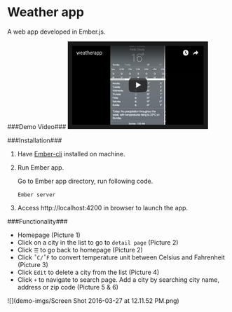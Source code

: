 # Weather app
A web app developed in Ember.js.

###Demo Video###
<a href="https://youtu.be/buZJ-e1v3gA" target="_blank"><img src="demo-imgs/Screen Shot 2016-03-27 at 11.56.08 AM.png" 
alt="Demo video" width="300" height="180" border="10"/></a>

###Installation###
1. Have [Ember-cli](http://ember-cli.com/user-guide/) installed on machine.
2. Run Ember app.

    Go to Ember app directory, run following code.
    ```
    Ember server
    ```
3. Access http://localhost:4200 in browser to launch the app.

###Functionality###
- Homepage (Picture 1)
- Click on a city in the list to go to `detail page`  (Picture 2)
- Click `☰` to go back to homepage  (Picture 2)
- Click `˚C/˚F` to convert temperature unit between Celsius and Fahrenheit (Picture 3)
- Click `Edit` to delete a city from the list   (Picture 4)
- Click `+` to navigate to search page. Add a city by searching city name, address or zip code  (Picture 5 & 6)

![](demo-imgs/Screen Shot 2016-03-27 at 12.11.52 PM.png)
